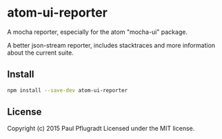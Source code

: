 # atom-ui-reporter

A mocha reporter, especially for the atom "mocha-ui" package.

A better json-stream reporter, includes stacktraces and more information about the current suite.
## Install

```sh
npm install --save-dev atom-ui-reporter

```
## License
Copyright (c) 2015 Paul Pflugradt
Licensed under the MIT license.
